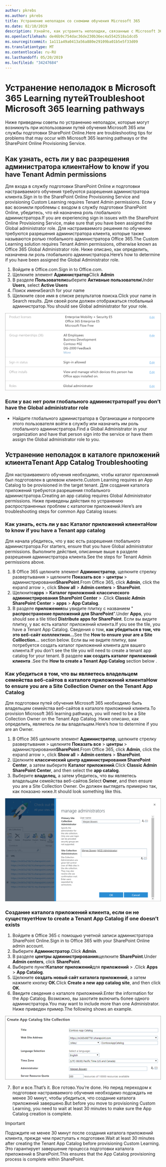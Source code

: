 ```yaml
---
author: pkrebs
ms.author: pkrebs
title: Устранение неполадок со схемами обучения Microsoft 365
ms.date: 02/10/2019
description: Узнайте, как устранять неполадки, связанные с Microsoft 365 Learning путей
ms.openlocfilehash: de46b9c754dac36de230b36ec4a5542518a1dcd5
ms.sourcegitcommit: 1a111a49a0413a56a880e29109ba01b5e5f33d09
ms.translationtype: MT
ms.contentlocale: ru-RU
ms.lasthandoff: 05/20/2019
ms.locfileid: "34247684"
---
```

# <a name="troubleshoot-microsoft-365-learning-pathways"></a><span data-ttu-id="9c4de-103">Устранение неполадок в Microsoft 365 Learning путей</span><span class="sxs-lookup"><span data-stu-id="9c4de-103">Troubleshoot Microsoft 365 learning pathways</span></span>

<span data-ttu-id="9c4de-104">Ниже приведены советы по устранению неполадок, которые могут возникнуть при использовании путей обучения Microsoft 365 или службы подготовки SharePoint Online.</span><span class="sxs-lookup"><span data-stu-id="9c4de-104">Here are troubleshooting tips for problems that may occur with Microsoft 365 learning pathways or the SharePoint Online Provisioning Service.</span></span>

## <a name="how-to-know-if-you-have-tenant-admin-permissions"></a><span data-ttu-id="9c4de-105">Как узнать, есть ли у вас разрешения администратора клиента</span><span class="sxs-lookup"><span data-stu-id="9c4de-105">How to know if you have Tenant Admin permissions</span></span>

<span data-ttu-id="9c4de-106">Для входа в службу подготовки SharePoint Online и подготовки настраиваемого обучения требуются разрешения администратора клиента.</span><span class="sxs-lookup"><span data-stu-id="9c4de-106">Sign in to the SharePoint Online Provisioning Service and provisioning Custom Learning requires Tenant Admin permissions.</span></span> <span data-ttu-id="9c4de-107">Если у вас возникли проблемы с входом в службу подготовки SharePoint Online, убедитесь, что ей назначена роль глобального администратора.</span><span class="sxs-lookup"><span data-stu-id="9c4de-107">If you are experiencing sign in issues with the SharePoint Online Provisioning Service, make sure that you have been assigned the Global administrator role.</span></span> <span data-ttu-id="9c4de-108">Для настраиваемого решения по обучению требуются разрешения администратора клиента, которые также называются ролью глобального администратора Office 365.</span><span class="sxs-lookup"><span data-stu-id="9c4de-108">The Custom Learning solution requires Tenant Admin permissions, otherwise known as Office 365 Global Administrator role.</span></span> <span data-ttu-id="9c4de-109">Ниже описано, как определить, назначена ли роль глобального администратора.</span><span class="sxs-lookup"><span data-stu-id="9c4de-109">Here’s how to determine if you have been assigned the Global Administrator role.</span></span>

1.  <span data-ttu-id="9c4de-110">Войдите в Office.com.</span><span class="sxs-lookup"><span data-stu-id="9c4de-110">Sign in to Office.com.</span></span>
2.  <span data-ttu-id="9c4de-111">Щелкните элемент **Администратор**</span><span class="sxs-lookup"><span data-stu-id="9c4de-111">Click **Admin**</span></span>
3.  <span data-ttu-id="9c4de-112">В разделе **Пользователи**выберите **Активные пользователи**</span><span class="sxs-lookup"><span data-stu-id="9c4de-112">Under **Users**, select **Active Users**</span></span>
4.  <span data-ttu-id="9c4de-113">Поиск имени</span><span class="sxs-lookup"><span data-stu-id="9c4de-113">Search for your name</span></span>
5.  <span data-ttu-id="9c4de-114">Щелкните свое имя в списке результатов поиска.</span><span class="sxs-lookup"><span data-stu-id="9c4de-114">Click your name in Search results.</span></span> <span data-ttu-id="9c4de-115">Для своей роли должен отображаться глобальный администратор.</span><span class="sxs-lookup"><span data-stu-id="9c4de-115">You should see Global administrator for your role.</span></span>

![кг-глобаладминроле. png](media/cg-globaladminrole.png)

### <a name="if-you-dont-have-the-global-administrator-role"></a><span data-ttu-id="9c4de-117">Если у вас нет роли глобального администратора</span><span class="sxs-lookup"><span data-stu-id="9c4de-117">If you don’t have the Global administrator role</span></span>
- <span data-ttu-id="9c4de-118">Найдите глобального администратора в Организации и попросите этого пользователя войти в службу или назначить им роль глобального администратора.</span><span class="sxs-lookup"><span data-stu-id="9c4de-118">Find a Global Administrator in your organization and have that person sign into the service or have them assign the Global administrator role to you.</span></span>

## <a name="tenant-app-catalog-troubleshooting"></a><span data-ttu-id="9c4de-119">Устранение неполадок в каталоге приложений клиента</span><span class="sxs-lookup"><span data-stu-id="9c4de-119">Tenant App Catalog Troubleshooting</span></span>
<span data-ttu-id="9c4de-120">Для настраиваемого обучения необходимо, чтобы каталог приложений был подготовлен в целевом клиенте.</span><span class="sxs-lookup"><span data-stu-id="9c4de-120">Custom Learning requires an App Catalog to be provisioned in the target tenant.</span></span> <span data-ttu-id="9c4de-121">Для создания каталога приложений требуются разрешения глобального администратора.</span><span class="sxs-lookup"><span data-stu-id="9c4de-121">Creating an app catalog requires Global Administrator permissions.</span></span> <span data-ttu-id="9c4de-122">Ниже приведены действия по устранению распространенных проблем с каталогом приложений.</span><span class="sxs-lookup"><span data-stu-id="9c4de-122">Here’s are troubleshooting steps for common App Catalog issues:</span></span>

### <a name="how-to-know-if-you-have-a-tenant-app-catalog"></a><span data-ttu-id="9c4de-123">Как узнать, есть ли у вас Каталог приложений клиента</span><span class="sxs-lookup"><span data-stu-id="9c4de-123">How to know if you have a Tenant app catalog</span></span> 
<span data-ttu-id="9c4de-124">Для начала убедитесь, что у вас есть разрешения глобального администратора.</span><span class="sxs-lookup"><span data-stu-id="9c4de-124">For starters, ensure that you have Global administrator permissions.</span></span> <span data-ttu-id="9c4de-125">Выполните действия, описанные выше в разделе разрешения администратора клиента.</span><span class="sxs-lookup"><span data-stu-id="9c4de-125">See the steps for Tenant Admin permissions above.</span></span>

1. <span data-ttu-id="9c4de-126">В Office 365 щелкните элемент **Администратор**, щелкните стрелку развертывания > щелкните **Показать все** > **центры** > администрирования**SharePoint**.</span><span class="sxs-lookup"><span data-stu-id="9c4de-126">From Office 365, click **Admin**, click the expand arrow >, click **Show all** > **Admin centers** > **SharePoint**.</span></span>
2. <span data-ttu-id="9c4de-127">Щелкните**apps** > **Каталог приложений** **классического администрирования SharePoint Center** > .</span><span class="sxs-lookup"><span data-stu-id="9c4de-127">Click **Classic Admin SharePoint Center** > **apps** > **App Catalog**.</span></span>
3. <span data-ttu-id="9c4de-128">В разделе **приложения**вы увидите плитку с названием " **распространение приложений для SharePoint**".</span><span class="sxs-lookup"><span data-stu-id="9c4de-128">Under **Apps**, you should see a tile titled **Distribute apps for SharePoint**.</span></span> <span data-ttu-id="9c4de-129">Если вы видите плитку, у вас есть каталог приложений клиента.</span><span class="sxs-lookup"><span data-stu-id="9c4de-129">If you see the tile, you have a Tenant App Catalog.</span></span> <span data-ttu-id="9c4de-130">Сведения о том, **как убедиться в том, что это веб-сайт колллектион...**</span><span class="sxs-lookup"><span data-stu-id="9c4de-130">See the **How to ensure your are a Site Colllection...** section below.</span></span> <span data-ttu-id="9c4de-131">Если вы не видите плитку, вам потребуется создать каталог приложений клиента для вашего клиента.</span><span class="sxs-lookup"><span data-stu-id="9c4de-131">If you don’t see the tile you will need to create a tenant app catalog for your tenant.</span></span> <span data-ttu-id="9c4de-132">В разделе **как создать каталог приложений клиента** .</span><span class="sxs-lookup"><span data-stu-id="9c4de-132">See the **How to create a Tenant App Catalog** section below .</span></span>

### <a name="how-to-ensure-you-are-a-site-collection-owner-on-the-tenant-app-catalog"></a><span data-ttu-id="9c4de-133">Как убедиться в том, что вы являетесь владельцем семейства веб-сайтов в каталоге приложений клиента</span><span class="sxs-lookup"><span data-stu-id="9c4de-133">How to ensure you are a Site Collection Owner on the Tenant App Catalog</span></span> 
<span data-ttu-id="9c4de-134">Для подготовки путей обучения Microsoft 365 необходимо быть владельцем семейства веб-сайтов в каталоге приложений клиента.</span><span class="sxs-lookup"><span data-stu-id="9c4de-134">To provision Microsoft 365 learning pathways, you will need to be a Site Collection Owner on the Tenant App Catalog.</span></span> <span data-ttu-id="9c4de-135">Ниже описано, как определить, являетесь ли вы владельцем.</span><span class="sxs-lookup"><span data-stu-id="9c4de-135">Here’s how to determine if you are an Owner.</span></span>

1. <span data-ttu-id="9c4de-136">В Office 365 щелкните элемент **Администратор**, щелкните стрелку развертывания > щелкните **Показать все** > **центры** > администрирования**SharePoint**.</span><span class="sxs-lookup"><span data-stu-id="9c4de-136">From Office 365, click **Admin**, click the expand arrow >, click **Show all** > **Admin centers** > **SharePoint**.</span></span>
2. <span data-ttu-id="9c4de-137">Щелкните **классический центр администрирования SharePoint Center**, а затем выберите **Каталог приложений**.</span><span class="sxs-lookup"><span data-stu-id="9c4de-137">Click **Classic Admin SharePoint Center**, and then select the **app catalog**.</span></span>
3. <span data-ttu-id="9c4de-138">Выберите **владелец**, а затем убедитесь, что вы являетесь владельцем семейства веб-сайтов.</span><span class="sxs-lookup"><span data-stu-id="9c4de-138">Select **Owner**, and then ensure you are a Site Collection Owner.</span></span> <span data-ttu-id="9c4de-139">Он должен выглядеть примерно так, как показано ниже.</span><span class="sxs-lookup"><span data-stu-id="9c4de-139">It should look something like this.</span></span>
 
![кг-ситеколлектионовнер. png](media/cg-sitecollectionowner.png)

### <a name="how-to-create-a-tenant-app-catalog-if-one-doesnt-exists"></a><span data-ttu-id="9c4de-141">Создание каталога приложений клиента, если он не существует</span><span class="sxs-lookup"><span data-stu-id="9c4de-141">How to create a Tenant App Catalog if one doesn’t exists</span></span> 
1. <span data-ttu-id="9c4de-142">Войдите в Office 365 с помощью учетной записи администратора SharePoint Online.</span><span class="sxs-lookup"><span data-stu-id="9c4de-142">Sign in to Office 365 with your SharePoint Online admin account.</span></span>
2. <span data-ttu-id="9c4de-143">Выберите **Администратор**.</span><span class="sxs-lookup"><span data-stu-id="9c4de-143">Click **Admin**.</span></span>
3. <span data-ttu-id="9c4de-144">В разделе **центры администрирования**щелкните **SharePoint**.</span><span class="sxs-lookup"><span data-stu-id="9c4de-144">Under **Admin centers**, click **SharePoint**.</span></span> 
4. <span data-ttu-id="9c4de-145">Выберите пункт**Каталог приложений**для **приложений** > .</span><span class="sxs-lookup"><span data-stu-id="9c4de-145">Click **Apps** > **App Catalog**.</span></span>
5. <span data-ttu-id="9c4de-146">Щелкните **создать новый сайт каталога приложений**, а затем нажмите кнопку **ОК**.</span><span class="sxs-lookup"><span data-stu-id="9c4de-146">Click **Create a new app catalog site**, and then click **OK**.</span></span> 
6.  <span data-ttu-id="9c4de-147">Введите сведения о каталоге приложений.</span><span class="sxs-lookup"><span data-stu-id="9c4de-147">Enter the information for the App Catalog.</span></span> <span data-ttu-id="9c4de-148">Возможно, вы захотите включить более одного администратора.</span><span class="sxs-lookup"><span data-stu-id="9c4de-148">You may want to include more than one Administrator.</span></span> <span data-ttu-id="9c4de-149">Ниже приведен пример.</span><span class="sxs-lookup"><span data-stu-id="9c4de-149">The following shows an example.</span></span>  

![кг-аппкаталогфиниш. png](media/cg-appcatalogfinish.png)

7.  <span data-ttu-id="9c4de-151">Вот и все.</span><span class="sxs-lookup"><span data-stu-id="9c4de-151">That’s it.</span></span> <span data-ttu-id="9c4de-152">Все готово.</span><span class="sxs-lookup"><span data-stu-id="9c4de-152">You’re done.</span></span> <span data-ttu-id="9c4de-153">Но перед переходом к подготовке настраиваемого обучения необходимо подождать не менее 30 минут, чтобы убедиться, что создание каталога приложений завершено.</span><span class="sxs-lookup"><span data-stu-id="9c4de-153">But before you move to provisioning Custom Learning, you need to wait at least 30 minutes to make sure the App Catalog creation is complete.</span></span> 

> [!IMPORTANT]
> <span data-ttu-id="9c4de-154">Подождите не менее 30 минут после создания каталога приложений клиента, прежде чем приступать к подготовке.</span><span class="sxs-lookup"><span data-stu-id="9c4de-154">Wait at least 30 minutes after creating the Tenant App Catalog before provisioning Custom Learning.</span></span> <span data-ttu-id="9c4de-155">Это гарантирует завершение процесса подготовки каталога приложений в SharePoint.</span><span class="sxs-lookup"><span data-stu-id="9c4de-155">This ensures that the App Catalog provisioning process is complete within SharePoint.</span></span> 